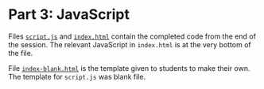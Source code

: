 # Part 3: JavaScript

Files [`script.js`](./script.js) and [`index.html`](./index.html) contain the completed code from the end of the session. The relevant JavaScript in `index.html` is at the very bottom of the file.

File [`index-blank.html`](./index-blank.html) is the template given to students to make their own. The template for `script.js` was blank file.